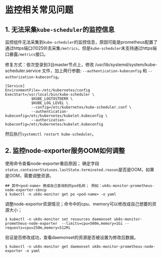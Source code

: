 # 监控相关常见问题


## 1. 无法采集`kube-scheduler`的监控信息

监控组件无法采集到`kube-scheduler`的监控信息，原因可能是prometheus配置了通过https端口(10259)去采集`/metrics`，但是`kube-scheduler`未支持通过https端口暴露`/metrics`接口。

修复方式：依次登录到3台master节点上，修改 /usr/lib/systemd/system/kube-scheduler.service 文件，加上两行参数: `--authentication-kubeconfig` 和 `--authorization-kubeconfig`。
```
[Service]
EnvironmentFile=-/etc/kubernetes/config
ExecStart=/usr/local/bin/kube-scheduler \
            $KUBE_LOGTOSTDERR \
            $KUBE_LOG_LEVEL \
            --config=/etc/kubernetes/kube-scheduler.conf \
            --authentication-kubeconfig=/etc/kubernetes/kubelet.kubeconfig \
            --authorization-kubeconfig=/etc/kubernetes/kubelet.kubeconfig
```

然后执行`systemctl restart kube-scheduler`。

## 2. 监控node-exporter服务OOM如何调整

使用命令查看node-exporter重启原因； 确定字段`status.containerStatuses.lastState.terminated.reason`是否是OOM，如果是OOM，需要调整资源。

```shell
## 其中<pod-name> 换成自己查询到的pod名称； 例如：uk8s-monitor-prometheus-node-exporter-sbncp
$ kubectl -n uk8s-monitor get po <pod-name> -o yaml 
```

调整node-exportor资源情况；命令中的cpu、memory可以修改成自己想要的资源大小；

```shell
$ kubectl -n uk8s-monitor set resources daemonset uk8s-monitor-prometheus-node-exporter  --limits=cpu=500m,memory=1Gi --requests=cpu=250m,memory=512Mi
```

验证是否修改成功，查看daemonset的资源是否被设置为修改后数据。
```shell
$ kubectl -n uk8s-monitor get daemonset uk8s-monitor-prometheus-node-exporter -o yaml 
```